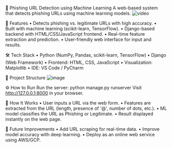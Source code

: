 🔐 Phishing URL Detection using Machine Learning
A web-based system that detects phishing URLs using machine learning models.
![video]([https://github.com/prajapatkavitha/Phishing_URL/blob/main/Project_Demo.mp4])

🚀 Features
• Detects phishing vs. legitimate URLs with high accuracy.
• Built with machine learning (scikit-learn, TensorFlow).
• Django-based backend with HTML/CSS/JavaScript frontend.
• Real-time feature extraction and prediction.
• User-friendly web interface for input and results.

🛠 Tech Stack
• Python (NumPy, Pandas, scikit-learn, TensorFlow)
• Django (Web Framework)
• Frontend: HTML, CSS, JavaScript
• Visualization: Matplotlib
• IDE: VS Code / PyCharm

📁 Project Structure
![image](https://github.com/user-attachments/assets/b248d875-4d9e-45e5-ad36-4c2c10635ca1)




⚙️ How to Run
Run the server:
  python manage.py runserver
  Visit http://127.0.0.1:8000 in your browser.
  
🧪 How It Works
• User inputs a URL via the web form.
• Features are extracted from the URL (length, presence of '@', number of dots, etc.).
• ML model classifies the URL as Phishing or Legitimate.
• Result displayed instantly on the web page.

📌 Future Improvements
• Add URL scraping for real-time data.
• Improve model accuracy with deep learning.
• Deploy as an online web service using AWS/GCP.
